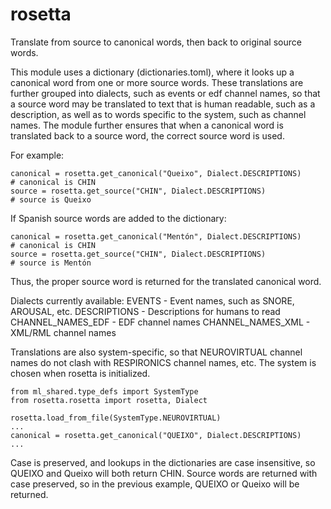 # rosetta
Translate from source to canonical words, then back to original source words.

This module uses a dictionary (dictionaries.toml), where it looks up a canonical word from one or more source words. These translations are further grouped into dialects, such as events or edf channel names, so that a source word may be translated to text that is human readable, such as a description, as well as to words specific to the system, such as channel names. The module further ensures that when a canonical word is translated back to a source word, the correct source word is used.

For example:
```
canonical = rosetta.get_canonical("Queixo", Dialect.DESCRIPTIONS)
# canonical is CHIN
source = rosetta.get_source("CHIN", Dialect.DESCRIPTIONS)
# source is Queixo
```
If Spanish source words are added to the dictionary:
```
canonical = rosetta.get_canonical("Mentón", Dialect.DESCRIPTIONS)
# canonical is CHIN
source = rosetta.get_source("CHIN", Dialect.DESCRIPTIONS)
# source is Mentón
```
Thus, the proper source word is returned for the translated canonical word.

Dialects currently available:
EVENTS - Event names, such as SNORE, AROUSAL, etc.
DESCRIPTIONS - Descriptions for humans to read
CHANNEL_NAMES_EDF - EDF channel names
CHANNEL_NAMES_XML - XML/RML channel names

Translations are also system-specific, so that NEUROVIRTUAL channel names do not clash with RESPIRONICS channel names, etc. The system is chosen when rosetta is initialized.

```
from ml_shared.type_defs import SystemType
from rosetta.rosetta import rosetta, Dialect

rosetta.load_from_file(SystemType.NEUROVIRTUAL)
...
canonical = rosetta.get_canonical("QUEIXO", Dialect.DESCRIPTIONS)
...
```

Case is preserved, and lookups in the dictionaries are case insensitive, so QUEIXO and Queixo will both return CHIN. Source words are returned with case preserved, so in the previous example, QUEIXO or Queixo will be returned.
